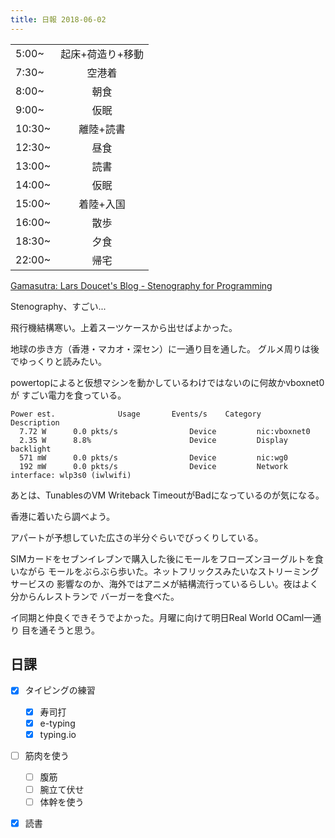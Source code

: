 ```yaml
---
title: 日報 2018-06-02
---
```


|||
|:-|:-:|
|5:00~|起床+荷造り+移動|
|7:30~|空港着|
|8:00~|朝食|
|9:00~|仮眠|
|10:30~|離陸+読書|
|12:30~|昼食|
|13:00~|読書|
|14:00~|仮眠|
|15:00~|着陸+入国|
|16:00~|散歩|
|18:30~|夕食|
|22:00~|帰宅|

[Gamasutra: Lars Doucet's Blog - Stenography for Programming](https://www.gamasutra.com/blogs/LarsDoucet/20150223/237109/Stenography_for_Programming.php)

Stenography、すごい...

飛行機結構寒い。上着スーツケースから出せばよかった。

地球の歩き方（香港・マカオ・深セン）に一通り目を通した。
グルメ周りは後でゆっくりと読みたい。

powertopによると仮想マシンを動かしているわけではないのに何故かvboxnet0が
すごい電力を食っている。

```
Power est.              Usage       Events/s    Category       Description
  7.72 W      0.0 pkts/s                Device         nic:vboxnet0
  2.35 W      8.8%                      Device         Display backlight
  571 mW      0.0 pkts/s                Device         nic:wg0
  192 mW      0.0 pkts/s                Device         Network interface: wlp3s0 (iwlwifi)
```

あとは、TunablesのVM Writeback TimeoutがBadになっているのが気になる。

香港に着いたら調べよう。

アパートが予想していた広さの半分ぐらいでびっくりしている。

SIMカードをセブンイレブンで購入した後にモールをフローズンヨーグルトを食いながら
モールをぶらぶら歩いた。ネットフリックスみたいなストリーミングサービスの
影響なのか、海外ではアニメが結構流行っているらしい。夜はよく分からんレストランで
バーガーを食べた。

イ同期と仲良くできそうでよかった。月曜に向けて明日Real World OCaml一通り
目を通そうと思う。

## 日課

- [x] タイピングの練習
	+ [x] 寿司打
	+ [x] e-typing
	+ [x] typing.io
- [ ] 筋肉を使う
	+ [ ] 腹筋
	+ [ ] 腕立て伏せ
	+ [ ] 体幹を使う
- [x] 読書

